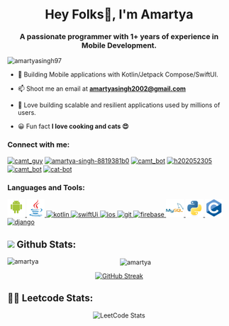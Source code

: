 <h1 align="center"> Hey Folks🤗, I'm Amartya</h1>
<h3 align="center">A passionate programmer with 1+ years of experience in Mobile Development.</h3>

<p align="left"> <img src="https://komarev.com/ghpvc/?username=amartyasingh97&label=Profile%20views&color=0e75b6&style=flat" alt="amartyasingh97" </p> 


- 🔭 Building Mobile applications with Kotlin/Jetpack Compose/SwiftUI.

- 📫 Shoot me an email at **amartyasingh2002@gmail.com**
  
- 🚀 Love building scalable and resilient applications used by millions of users.  

- 😀 Fun fact **I love cooking and cats 😍**

<h3 align="left">Connect with me:</h3>
<p align="left">
<a href="https://twitter.com/camt_guy" target="blank"><img align="center" src="https://raw.githubusercontent.com/rahuldkjain/github-profile-readme-generator/master/src/images/icons/Social/twitter.svg" alt="camt_guy" height="30" width="40" /></a>
<a href="https://linkedin.com/in/amartya-singh-8819381b0" target="blank"><img align="center" src="https://raw.githubusercontent.com/rahuldkjain/github-profile-readme-generator/master/src/images/icons/Social/linked-in-alt.svg" alt="amartya-singh-8819381b0" height="30" width="40" /></a>
<a href="https://www.codechef.com/users/camt_bot" target="blank"><img align="center" src="https://cdn.jsdelivr.net/npm/simple-icons@3.1.0/icons/codechef.svg" alt="camt_bot" height="30" width="40" /></a>
<a href="https://www.hackerrank.com/h202052305" target="blank"><img align="center" src="https://raw.githubusercontent.com/rahuldkjain/github-profile-readme-generator/master/src/images/icons/Social/hackerrank.svg" alt="h202052305" height="30" width="40" /></a>
<a href="https://codeforces.com/profile/camt_bot" target="blank"><img align="center" src="https://raw.githubusercontent.com/rahuldkjain/github-profile-readme-generator/master/src/images/icons/Social/codeforces.svg" alt="camt_bot" height="30" width="40" /></a>
<a href="https://www.leetcode.com/camt_bot" target="blank"><img align="center" src="https://raw.githubusercontent.com/rahuldkjain/github-profile-readme-generator/master/src/images/icons/Social/leet-code.svg" alt="cat-bot" height="30" width="40" /></a>
</p>

<h3 align="left">Languages and Tools:</h3>
<p align="left"> <a href="https://developer.android.com" target="_blank" rel="noreferrer"> <img src="https://raw.githubusercontent.com/devicons/devicon/master/icons/android/android-original-wordmark.svg" alt="android" width="40" height="40"/> </a>
<a href="https://www.java.com" target="_blank" rel="noreferrer"> <img src="https://raw.githubusercontent.com/devicons/devicon/master/icons/java/java-original.svg" alt="java" width="40" height="40"/> </a><a href="https://kotlinlang.org" target="_blank" rel="noreferrer"> <img src="https://www.vectorlogo.zone/logos/kotlinlang/kotlinlang-icon.svg" alt="kotlin" width="40" height="40"/> </a> <a href="https://developer.apple.com/xcode/swiftui/" target="_blank" rel="noreferrer"> <img src="https://developer.apple.com/assets/elements/icons/swiftui/swiftui-96x96_2x.png" alt="swiftUi" width="40" height="40"/> </a> <a href="https://www.apple.com/in/ios/ios-18/" target="_blank" rel="noreferrer"> <img src="https://developer.apple.com/assets/elements/icons/ios/ios-96x96_2x.png" alt="ios" width="40" height="40"/> </a>
  <a href="https://git-scm.com/" target="_blank" rel="noreferrer"> <img src="https://www.vectorlogo.zone/logos/git-scm/git-scm-icon.svg" alt="git" width="40" height="40"/> </a> <a href="https://firebase.google.com/" target="_blank" rel="noreferrer"> <img src="https://www.vectorlogo.zone/logos/firebase/firebase-icon.svg" alt="firebase" width="40" height="40"/> </a>  </a> <a href="https://www.mysql.com/" target="_blank" rel="noreferrer"> <img src="https://raw.githubusercontent.com/devicons/devicon/master/icons/mysql/mysql-original-wordmark.svg" alt="mysql" width="40" height="40"/> </a> <a href="https://www.python.org" target="_blank" rel="noreferrer"> <img src="https://raw.githubusercontent.com/devicons/devicon/master/icons/python/python-original.svg" alt="python" width="40" height="40"/> </a>  <a href="https://www.cprogramming.com/" target="_blank" rel="noreferrer"> <img src="https://raw.githubusercontent.com/devicons/devicon/master/icons/c/c-original.svg" alt="c" width="40" height="40"/> </a> <a href="https://www.djangoproject.com/" target="_blank" rel="noreferrer"> <img src="https://cdn.worldvectorlogo.com/logos/django.svg" alt="django" width="40" height="40"/> </a> </p>

## <img src="https://media.giphy.com/media/ZCN6F3FAkwsyOGU2RS/giphy.gif" width="40"> **Github Stats:**

<div align="center">

<p><img align="left" src="https://github-readme-stats.vercel.app/api/top-langs?username=amartyasingh97&show_icons=true&locale=en&layout=compact&theme=midnight-purple" alt="amartya"  /></p>

<p>&nbsp;<img align="center" src="https://readme-stats-amartyasingh97s-projects.vercel.app/api?username=amartyasingh97&show_icons=true&locale=en&theme=midnight-purple" alt="amartya"
   /></p>
  
</div>  

<div align="center">
  
[![GitHub Streak](https://github-readme-streak-stats-amartyasingh97s-projects.vercel.app?user=AmartyaSingh97&theme=violet-punch&hide_border=true&border_radius=5)](https://git.io/streak-stats)
  
</div>  

## 🧑‍💻 Leetcode Stats:

<div align="center">
  
![LeetCode Stats](https://leetcard.jacoblin.cool/camt_bot?theme=dark&font=DM%20Sans&ext=contest)
 
</div> 
